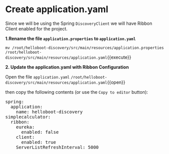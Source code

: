# Create application.yaml

Since we will be using the Spring `DiscoveryClient` we will have Ribbon Client enabled for the project. 

**1.Rename the file `application.properties` to `application.yaml`**

``mv /root/helloboot-discovery/src/main/resources/application.properties /root/helloboot-discovery/src/main/resources/application.yaml``{{execute}}

**2. Update the application.yaml with Ribbon Configuration**

Open the file `application.yaml` 
``/root/helloboot-discovery/src/main/resources/application.yaml``{{open}} 

then copy the following contents (or use the `Copy to editor` button):

<pre class="file" data-filename="/root/helloboot-discovery/src/main/resources/application.yaml" data-target="replace">
spring:
  application:
    name: helloboot-discovery
simplecalculator:
  ribbon:
    eureka:
      enabled: false
    client:
      enabled: true
    ServerListRefreshInterval: 5000
</pre>